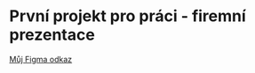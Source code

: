 # První projekt pro práci - firemní prezentace

[Můj Figma odkaz](https://www.figma.com/file/yswc906UNjzhqZ2w7dcgKv/Vrtek_L3---4P-projekt?node-id=0%3A1&t=UwvolWcovQxTmfWr-1)
